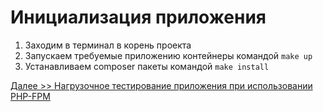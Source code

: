 # Инициализация приложения

1. Заходим в терминал в корень проекта
2. Запускаем требуемые приложению контейнеры командой `make up`
3. Устанавливаем composer пакеты командой `make install`

[Далее >> Нагрузочное тестирование приложения при использовании PHP-FPM](./02_PHP_FPM_stress_test.md)
